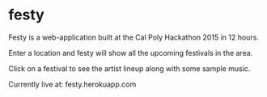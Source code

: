 # festy

Festy is a web-application built at the Cal Poly Hackathon 2015 in 12 hours. 

Enter a location and festy will show all the upcoming festivals in the area. 

Click on a festival to see the artist lineup along with some sample music. 

Currently live at: festy.herokuapp.com